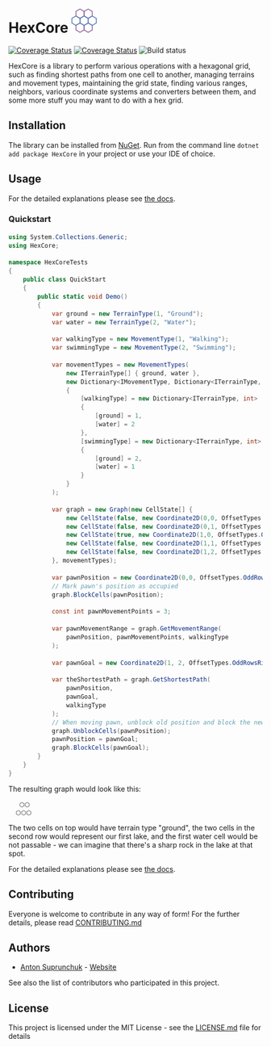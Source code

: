 [logo]: ./icon48.png "HexCore logo"

# HexCore ![alt text][logo] 
<a href='https://www.nuget.org/packages/HexCore' target='_blank'><img src='https://buildstats.info/nuget/HexCore' alt='Coverage Status' /></a>
<a href='https://coveralls.io/github/antouhou/HexCore?branch=master' target='_blank'><img src='https://coveralls.io/repos/github/antouhou/HexCore/badge.svg?branch=master' alt='Coverage Status' /></a>
<img src='https://github.com/antouhou/HexCore/workflows/Test%20and%20build/badge.svg' alt="Build status" />

HexCore is a library to perform various operations with a hexagonal grid, such as finding shortest paths from one cell to another, managing terrains and movement types, maintaining the grid state, finding various ranges, neighbors, various coordinate systems and converters between them, and some more stuff you may want to do with a hex grid.
## Installation

The library can be installed from [NuGet](https://www.nuget.org/packages/HexCore). Run from the command line `dotnet add package HexCore` in your project or use your IDE of choice.

## Usage

For the detailed explanations please see [the docs](./Docs).

### Quickstart

```c#
using System.Collections.Generic;
using HexCore;

namespace HexCoreTests
{
    public class QuickStart
    {
        public static void Demo()
        {
            var ground = new TerrainType(1, "Ground");
            var water = new TerrainType(2, "Water");

            var walkingType = new MovementType(1, "Walking");
            var swimmingType = new MovementType(2, "Swimming");

            var movementTypes = new MovementTypes(
                new ITerrainType[] { ground, water }, 
                new Dictionary<IMovementType, Dictionary<ITerrainType, int>>
                {
                    [walkingType] = new Dictionary<ITerrainType, int>
                    {
                        [ground] = 1,
                        [water] = 2
                    },
                    [swimmingType] = new Dictionary<ITerrainType, int>
                    {
                        [ground] = 2,
                        [water] = 1
                    }
                }
            );

            var graph = new Graph(new CellState[] { 
                new CellState(false, new Coordinate2D(0,0, OffsetTypes.OddRowsRight), ground),
                new CellState(false, new Coordinate2D(0,1, OffsetTypes.OddRowsRight), ground),
                new CellState(true, new Coordinate2D(1,0, OffsetTypes.OddRowsRight), water),
                new CellState(false, new Coordinate2D(1,1, OffsetTypes.OddRowsRight), water),
                new CellState(false, new Coordinate2D(1,2, OffsetTypes.OddRowsRight), ground)
            }, movementTypes);

            var pawnPosition = new Coordinate2D(0,0, OffsetTypes.OddRowsRight).To3D();
            // Mark pawn's position as occupied
            graph.BlockCells(pawnPosition);

            const int pawnMovementPoints = 3;

            var pawnMovementRange = graph.GetMovementRange(
                pawnPosition, pawnMovementPoints, walkingType
            );

            var pawnGoal = new Coordinate2D(1, 2, OffsetTypes.OddRowsRight).To3D();
            
            var theShortestPath = graph.GetShortestPath(
                pawnPosition, 
                pawnGoal,
                walkingType
            );
            // When moving pawn, unblock old position and block the new one.
            graph.UnblockCells(pawnPosition);
            pawnPosition = pawnGoal;
            graph.BlockCells(pawnGoal);
        }
    }
}
```
The resulting graph would look like this:
```
   ⬡⬡
  ⬡⬡⬡
```
The two cells on top would have terrain type "ground", the two cells in the second row would represent our first lake, and the first water cell would be not passable - we can imagine that there's a sharp rock in the lake at that spot.

For the detailed explanations please see [the docs](./Docs).

## Contributing

Everyone is welcome to contribute in any way of form! For the further details, please read [CONTRIBUTING.md](./CONTRIBUTING.md)

## Authors
 - [Anton Suprunchuk](https://github.com/antouhou) - [Website](https://antouhou.com)

See also the list of contributors who participated in this project.

## License

This project is licensed under the MIT License - see the [LICENSE.md](./LICENSE.md) file for details

